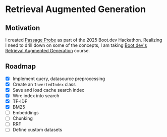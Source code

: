 # Retrieval Augmented Generation

## Motivation

I created [Passage Probe](https://github.com/tdeshazo/passage-probe) as part of the 2025 Boot.dev Hackathon. Realizing I need to drill down on some of the concepts, I am taking [Boot.dev's Retrieval Augmented Generation](https://www.boot.dev/courses/learn-retrieval-augmented-generation) course.

## Roadmap

- [x] Implement query, datasource preprocessing
- [x] Create an `InvertedIndex` class
- [x] Save and load cache search index
- [x] Wire index into search
- [x] TF-IDF
- [x] BM25
- [ ] Embeddings
- [ ] Chunking
- [ ] RRF
- [ ] Define custom datasets
